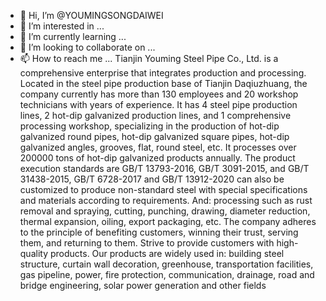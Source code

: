 - 👋 Hi, I’m @YOUMINGSONGDAIWEI
- 👀 I’m interested in ...
- 🌱 I’m currently learning ...
- 💞️ I’m looking to collaborate on ...
- 📫 How to reach me ...
Tianjin Youming Steel Pipe Co., Ltd. is a comprehensive enterprise that integrates production and processing. Located in the steel pipe production base of Tianjin Daqiuzhuang, the company currently has more than 130 employees and 20 workshop technicians with years of experience. It has 4 steel pipe production lines, 2 hot-dip galvanized production lines, and 1 comprehensive processing workshop, specializing in the production of hot-dip galvanized round pipes, hot-dip galvanized square pipes, hot-dip galvanized angles, grooves, flat, round steel, etc. It processes over 200000 tons of hot-dip galvanized products annually. The product execution standards are GB/T 13793-2016, GB/T 3091-2015, and GB/T 31438-2015, GB/T 6728-2017 and GB/T 13912-2020 can also be customized to produce non-standard steel with special specifications and materials according to requirements. And: processing such as rust removal and spraying, cutting, punching, drawing, diameter reduction, thermal expansion, oiling, export packaging, etc. The company adheres to the principle of benefiting customers, winning their trust, serving them, and returning to them. Strive to provide customers with high-quality products. Our products are widely used in: building steel structure, curtain wall decoration, greenhouse, transportation facilities, gas pipeline, power, fire protection, communication, drainage, road and bridge engineering, solar power generation and other fields
<!---
YOUMINGSONGDAIWEI/YOUMINGSONGDAIWEI is a ✨ special ✨ repository because its `README.md` (this file) appears on your GitHub profile.
You can click the Preview link to take a look at your changes.
--->
